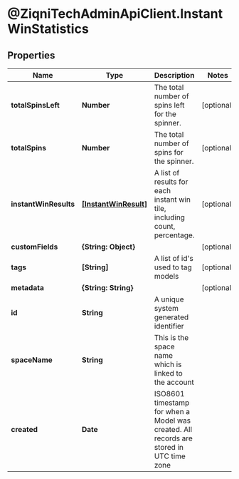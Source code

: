 # @ZiqniTechAdminApiClient.InstantWinStatistics

## Properties

Name | Type | Description | Notes
------------ | ------------- | ------------- | -------------
**totalSpinsLeft** | **Number** | The total number of spins left for the spinner. | [optional] 
**totalSpins** | **Number** | The total number of spins for the spinner. | [optional] 
**instantWinResults** | [**[InstantWinResult]**](InstantWinResult.md) | A list of results for each instant win tile, including count, percentage. | [optional] 
**customFields** | **{String: Object}** |  | [optional] 
**tags** | **[String]** | A list of id&#39;s used to tag models | [optional] 
**metadata** | **{String: String}** |  | [optional] 
**id** | **String** | A unique system generated identifier | 
**spaceName** | **String** | This is the space name which is linked to the account | 
**created** | **Date** | ISO8601 timestamp for when a Model was created. All records are stored in UTC time zone | 


